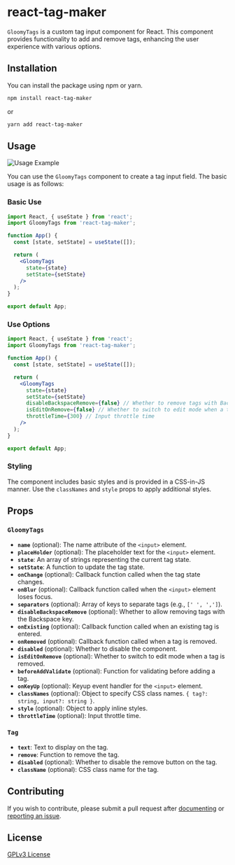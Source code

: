 # react-tag-maker

`GloomyTags` is a custom tag input component for React. This component provides functionality to add and remove tags, enhancing the user experience with various options.

## Installation

You can install the package using npm or yarn.

```bash
npm install react-tag-maker
```

or

```bash
yarn add react-tag-maker
```

## Usage
![Usage Example](https://cdn.gloomy-store.com/react-tag-maker/use.gif)

You can use the `GloomyTags` component to create a tag input field. The basic usage is as follows:

### Basic Use

```jsx
import React, { useState } from 'react';
import GloomyTags from 'react-tag-maker';

function App() {
  const [state, setState] = useState([]);

  return (
    <GloomyTags
      state={state}
      setState={setState}
    />
  );
}

export default App;
```

### Use Options

```jsx
import React, { useState } from 'react';
import GloomyTags from 'react-tag-maker';

function App() {
  const [state, setState] = useState([]);

  return (
    <GloomyTags
      state={state}
      setState={setState}
      disableBackspaceRemove={false} // Whether to remove tags with Backspace
      isEditOnRemove={false} // Whether to switch to edit mode when a tag is removed
      throttleTime={300} // Input throttle time
    />
  );
}

export default App;
```



### Styling

The component includes basic styles and is provided in a CSS-in-JS manner. Use the `classNames` and `style` props to apply additional styles.

## Props

### `GloomyTags`

- **`name`** (optional): The name attribute of the `<input>` element.
- **`placeHolder`** (optional): The placeholder text for the `<input>` element.
- **`state`**: An array of strings representing the current tag state.
- **`setState`**: A function to update the tag state.
- **`onChange`** (optional): Callback function called when the tag state changes.
- **`onBlur`** (optional): Callback function called when the `<input>` element loses focus.
- **`separators`** (optional): Array of keys to separate tags (e.g., `[' ', ',']`).
- **`disableBackspaceRemove`** (optional): Whether to allow removing tags with the Backspace key.
- **`onExisting`** (optional): Callback function called when an existing tag is entered.
- **`onRemoved`** (optional): Callback function called when a tag is removed.
- **`disabled`** (optional): Whether to disable the component.
- **`isEditOnRemove`** (optional): Whether to switch to edit mode when a tag is removed.
- **`beforeAddValidate`** (optional): Function for validating before adding a tag.
- **`onKeyUp`** (optional): Keyup event handler for the `<input>` element.
- **`classNames`** (optional): Object to specify CSS class names. `{ tag?: string, input?: string }`.
- **`style`** (optional): Object to apply inline styles.
- **`throttleTime`** (optional): Input throttle time.

### `Tag`

- **`text`**: Text to display on the tag.
- **`remove`**: Function to remove the tag.
- **`disabled`** (optional): Whether to disable the remove button on the tag.
- **`className`** (optional): CSS class name for the tag.

## Contributing

If you wish to contribute, please submit a pull request after [documenting](CONTRIBUTING.md) or [reporting an issue](https://github.com/your-repo/issues).

## License

[GPLv3 License](LICENSE)